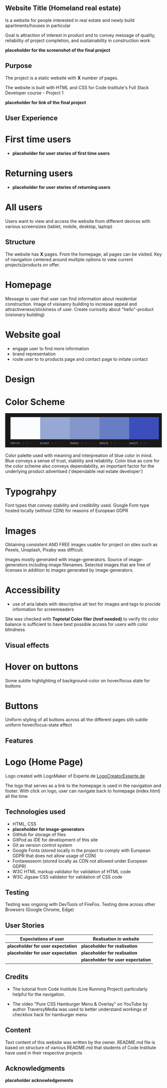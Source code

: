## Website Title (Homeland real estate)

Is a website for people interested in real estate and newly build apartments/houses in particular

Goal is attraction of interest in product and to convey message of quality, reliability of project completion, and sustainability in construction work

__placeholder for the screenshot of the final project__

## Purpose

The project is a static website with __X__ number of pages.

The website is built with HTML and CSS for Code Institute's Full Stack Developer course - Project 1

__placeholder for link of the final project__

## User Experience

# First time users

+ __placeholder for user stories of first time users__


# Returning users

+ __placeholder for user stories of returning users__

# All users

Users want to view and access the website from different devices with various screensizes (tablet, mobile, desktop, laptop)

## Structure

The website has __X__ pages. From the homepage, all pages can be visited. Key of navigation centered around multiple options to view current projects/products on offer.

# Homepage



Message to user that user can find information about residential construction. Image of visioanry building to increase appeal and attractiveness/stickiness of user. Create curiositiy about "hello"-product (visionary building)

# Website goal

+ engage user to find more information
+ brand representation
+ route user to to products page and contact page to initate contact 

# Design

# Color Scheme

![Color Palette](assets/readme_images/Color_Palette.png)


Color palette used with meaning and interpreation of blue color in mind. Blue conveys a sense of trust, stability and reliability. Color blue as core for the color scheme also conveys dependability, an important factor for the underlying product advertised ('dependable real estate developer')

# Typograhpy

Font types that convey stability and credibility used.
Google Font-type hosted locally (without CDN) for reasons of European GDPR

# Images

Obtaining consistent AND FREE images usable for project on sites such as Pexels, Unsplash, Pixaby was difficult.

Images mostly generated with image-generators. Source of image-generators including image filenames. Selected images that are free of licenses in addition to images generated by image-generators.

# Accessibility

- use of aria labels with descriptive alt text for images and tags to procide information for screenreaders

Site was checked with __Toptotal Color filer (href needed)__ to verify tht color balance is sufficient to have best possible access for users with color blindness

## Visual effects

# Hover on buttons
Some subtle highlighting of background-color on hover/focus state for buttons

# Buttons
Uniform styling of all buttons across all the different pages sith subtle uniform hover/focus-state effect

## Features

# Logo (Home Page)

Logo created with LogoMaker of Experte.de [LogoCreatorExperte.de](https://www.experte.de/logo-maker#/creator)

The logo that serves as a link to the homepage is used in the navigation and footer. With click on logo, user can navigate back to homepage (index.html) all the time


## Technologies used

- HTML, CSS
- __placeholder for image-generators__
- GitHub for storage of files
- GitPod as IDE for development of this site
- Git as version control system
- Google Fonts (stored locally in the project to comply with European GDPR that does not allow usage of CDN)
- Fontaweseom (stored locally as CDN not allowed under European GDPR)
- W3C HTML markup validator for validation of HTML code
- W3C Jigsaw CSS validator for validation of CSS code

## Testing

Testing was ongoing with DevTools of FireFox. Testing done across other Browsers (Google Chrome, Edge)



## User Stories

| Expectations of user                              | Realisation in website   |
| -----------------------                           | ----------------------   |
| __placeholder for user expectation__              | __placeholder for realisation__             |
| __placeholder for user expectation__              | __placeholder for realisation__             |
|| __placeholder for user expectation__             | | __placeholder for realisation__             |

## Credits

- The tutorial from Code Institute (Live Running Project) particularly helpful for the navigation.

- The video "Pure CSS Hamburger Menu & Overlay" on YouTube by author TraversyMedia was used to better understand workings of checkbox hack for hamburger menu

## Content

Text content of this website was written by the owner.
README.md file is based on structure of various README.md that students of Code Institute have used in their respective projects

## Acknowledgments

__placeholder acknowledgements__